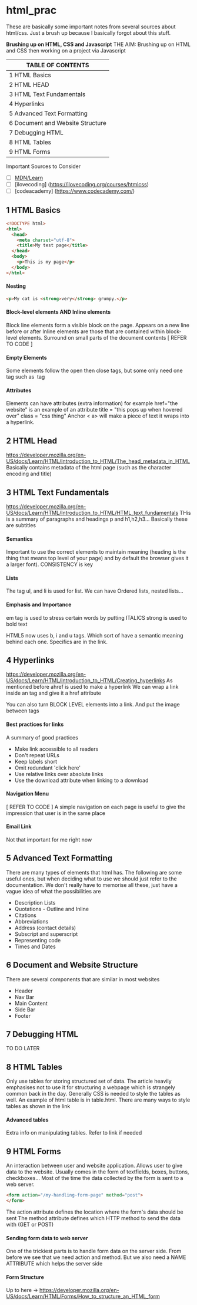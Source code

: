 # html_prac
These are basically some important notes from several sources about html/css. Just a brush up because I basically forgot about this stuff. 

**Brushing up on HTML, CSS and Javascript**
THE AIM: Brushing up on HTML and CSS then working on a project via Javascript


|TABLE OF CONTENTS|
| ------------- |
|1 HTML Basics|
|2 HTML HEAD|
|3 HTML Text Fundamentals|
|4 Hyperlinks|
|5 Advanced Text Formatting|
|6 Document and Website Structure|
|7 Debugging HTML|
|8 HTML Tables|
|9 HTML Forms|

Important Sources to Consider
- [ ] [MDN/Learn](https://developer.mozilla.org/en-US/docs/Learn)
- [ ] [ilovecoding] (https://ilovecoding.org/courses/htmlcss)
- [ ] [codeacademy] (https://www.codecademy.com/)

## 1 HTML Basics

```html
<!DOCTYPE html>
<html>
  <head>
    <meta charset="utf-8">
    <title>My test page</title>
  </head>
  <body>
    <p>This is my page</p>
  </body>
</html>
```


#### Nesting
```html
<p>My cat is <strong>very</strong> grumpy.</p>
```

#### Block-level elements AND Inline elements
Block line elements form a visible block on the page. Appears on a new line before or after
Inline elements are those that are contained within block-level elements. Surround on small parts of the document contents
[ REFER TO CODE ]

#### Empty Elements
Some elements follow the open then close tags, but some only need one tag
such as <img> tag

#### Attributes
Elements can have attributes (extra information)
for example 
href="the website" is an example of an attribute
title = "this pops up when hovered over"
class = "css thing"
Anchor < a> will make a piece of text it wraps into a hyperlink.

## 2 HTML Head
https://developer.mozilla.org/en-US/docs/Learn/HTML/Introduction_to_HTML/The_head_metadata_in_HTML
Basically contains metadata of the html page (such as the character encoding and title)

## 3 HTML Text Fundamentals
https://developer.mozilla.org/en-US/docs/Learn/HTML/Introduction_to_HTML/HTML_text_fundamentals
THis is a summary of paragraphs and headings
p and h1,h2,h3...
Basically these are subtitles

#### Semantics
Important to use the correct elements to maintain meaning (heading is the thing that means top level of your page) and by default the browser gives it a larger font). CONSISTENCY is key

#### Lists
The tag ul, and li is used for list. We can have
Ordered lists, nested lists...

#### Emphasis and Importance
em tag is used to stress certain words by putting ITALICS
strong is used to bold text

HTML5 now uses b, i and u tags. Which sort of have a semantic meaning behind each one. Specifics are in the link. 

## 4 Hyperlinks
https://developer.mozilla.org/en-US/docs/Learn/HTML/Introduction_to_HTML/Creating_hyperlinks
As mentioned before ahref is used to make a hyperlink
We can wrap a link inside an <a> tag and give it a href attribute
  
You can also turn BLOCK LEVEL elements into a link. And put the image between <a> tags

#### Best practices for links
A summary of good practices
- Make link accessible to all readers
- Don't repeat URLs
- Keep labels short
- Omit redundant 'click here'
- Use relative links over absolute links
- Use the download attribute when linking to a download

#### Navigation Menu
[ REFER TO CODE ] 
A simple navigation on each page is useful to give the impression that user is in the same place

#### Email Link
Not that important for me right now

## 5 Advanced Text Formatting
There are many types of elements that html has. The following are some useful ones, but when deciding what to use we should just refer to the documentation. We don't really have to memorise all these, just have a vague idea of what the possibilities are
* Description Lists
* Quotations - Outline and Inline
* Citations
* Abbreviations
* Address (contact details)
* Subscript and superscript
* Representing code 
* Times and Dates

## 6 Document and Website Structure
There are several components that are similar in most websites
* Header
* Nav Bar
* Main Content
* Side Bar
* Footer

## 7 Debugging HTML
TO DO LATER

## 8 HTML Tables
Only use tables for storing structured set of data. The article heavily emphasises not to use it for structuring a webpage which is strangely common back in the day. Generally CSS is needed to style the tables as well.
An example of html table is in table.html.
There are many ways to style tables as shown in the link

#### Advanced tables
Extra info on manipulating tables. Refer to link if needed

## 9 HTML Forms
An interaction between user and website application. Allows user to give data to the website. 
Usually comes in the form of textfields, boxes, buttons, checkboxes...
Most of the time the data collected by the form is sent to a web server.

```html
<form action="/my-handling-form-page" method="post">
</form>
```
The action attribute defines the location where the form's data should be sent
The method attribute defines which HTTP method to send the data with (GET or POST)

#### Sending form data to web server
One of the trickiest parts is to handle form data on the server side. 
From before we see that we need action and method. But we also need a NAME ATTRIBUTE which helps the server side 

#### Form Structure
Up to here -> https://developer.mozilla.org/en-US/docs/Learn/HTML/Forms/How_to_structure_an_HTML_form
